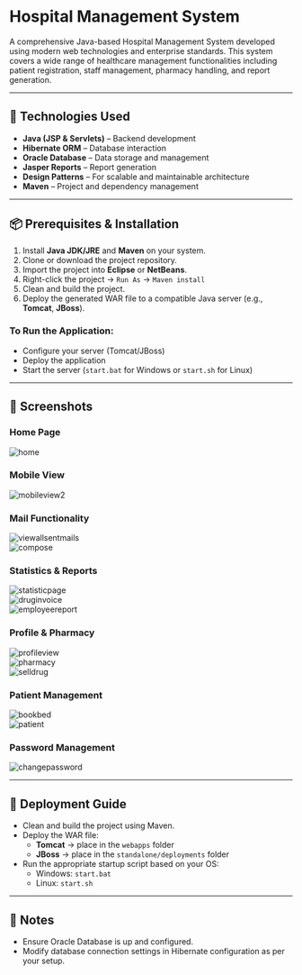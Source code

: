 # Hospital Management System

A comprehensive Java-based Hospital Management System developed using modern web technologies and enterprise standards. This system covers a wide range of healthcare management functionalities including patient registration, staff management, pharmacy handling, and report generation.

---

## 🔧 Technologies Used

- **Java (JSP & Servlets)** – Backend development
- **Hibernate ORM** – Database interaction
- **Oracle Database** – Data storage and management
- **Jasper Reports** – Report generation
- **Design Patterns** – For scalable and maintainable architecture
- **Maven** – Project and dependency management

---

## 📦 Prerequisites & Installation

1. Install **Java JDK/JRE** and **Maven** on your system.
2. Clone or download the project repository.
3. Import the project into **Eclipse** or **NetBeans**.
4. Right-click the project → `Run As` → `Maven install`
5. Clean and build the project.
6. Deploy the generated WAR file to a compatible Java server (e.g., **Tomcat**, **JBoss**).

### To Run the Application:

- Configure your server (Tomcat/JBoss)
- Deploy the application
- Start the server (`start.bat` for Windows or `start.sh` for Linux)

---

## 📱 Screenshots

### Home Page

![home](https://user-images.githubusercontent.com/11550708/27002545-accfd84e-4d99-11e7-9252-3ca14829f4b4.PNG)

### Mobile View

![mobileview2](https://user-images.githubusercontent.com/11550708/27002547-aced4104-4d99-11e7-86b2-cad04e5c0d47.PNG)

### Mail Functionality

![viewallsentmails](https://user-images.githubusercontent.com/11550708/27002543-acb02832-4d99-11e7-9772-3dbf3d094872.PNG)  
![compose](https://user-images.githubusercontent.com/11550708/27002555-ad34d654-4d99-11e7-81d8-11f8f1b335bf.PNG)

### Statistics & Reports

![statisticpage](https://user-images.githubusercontent.com/11550708/27002556-ad53f408-4d99-11e7-8a32-8e6adc9398ca.PNG)  
![druginvoice](https://user-images.githubusercontent.com/11550708/27002557-ad891e8a-4d99-11e7-8651-324a25fe8fd3.PNG)  
![employeereport](https://user-images.githubusercontent.com/11550708/27002549-ad0e75a4-4d99-11e7-9226-8e1372e9a679.PNG)

### Profile & Pharmacy

![profileview](https://user-images.githubusercontent.com/11550708/27002553-ad3017d6-4d99-11e7-8e4e-a00179f71850.PNG)  
![pharmacy](https://user-images.githubusercontent.com/11550708/27002550-ad0ec4c8-4d99-11e7-95ac-fa8e9008a335.PNG)  
![selldrug](https://user-images.githubusercontent.com/11550708/27002554-ad317e1e-4d99-11e7-8776-d4f55758286e.PNG)

### Patient Management

![bookbed](https://user-images.githubusercontent.com/11550708/27002544-acb60e64-4d99-11e7-8e3f-ffdd88afd3de.PNG)  
![patient](https://user-images.githubusercontent.com/11550708/27002548-acf6d480-4d99-11e7-812d-1d82413682c8.PNG)

### Password Management

![changepassword](https://user-images.githubusercontent.com/11550708/27002551-ad11112e-4d99-11e7-9f34-33a6c061ad3e.PNG)

---

## 🚀 Deployment Guide

- Clean and build the project using Maven.
- Deploy the WAR file:
  - **Tomcat** → place in the `webapps` folder
  - **JBoss** → place in the `standalone/deployments` folder
- Run the appropriate startup script based on your OS:
  - Windows: `start.bat`
  - Linux: `start.sh`

---

## 📌 Notes

- Ensure Oracle Database is up and configured.
- Modify database connection settings in Hibernate configuration as per your setup.
